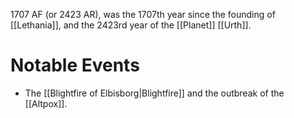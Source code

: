 1707 AF (or 2423 AR), was the 1707th year since the founding of [[Lethania]], and the 2423rd year of the [[Planet]] [[Urth]].

# Notable Events
- The [[Blightfire of Elbisborg|Blightfire]] and the outbreak of the [[Altpox]].
